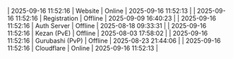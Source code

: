 | 2025-09-16 11:52:16 | Website | Online | 2025-09-16 11:52:13 |
| 2025-09-16 11:52:16 | Registration | Offline | 2025-09-09 16:40:23 |
| 2025-09-16 11:52:16 | Auth Server | Offline | 2025-08-18 09:33:31 |
| 2025-09-16 11:52:16 | Kezan (PvE) | Offline | 2025-08-03 17:58:02 |
| 2025-09-16 11:52:16 | Gurubashi (PvP) | Offline | 2025-08-23 21:44:06 |
| 2025-09-16 11:52:16 | Cloudflare | Online | 2025-09-16 11:52:13 |
